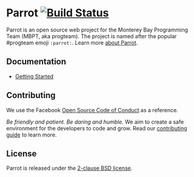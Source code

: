 Parrot
[![Build Status](https://travis-ci.com/progteam/parrot.svg?branch=master)](https://travis-ci.com/progteam/parrot)
======
Parrot is an open source web project for the Monterey Bay Programming Team
(MBPT, aka progteam). The project is named after the popular #progteam emoji
`:parrot:`. Learn more
[about Parrot](https://github.com/progteam/parrot/wiki/About-Parrot).

## Documentation
- [Getting Started](https://github.com/progteam/parrot/wiki/Getting-Started)

## Contributing
We use the Facebook
[Open Source Code of Conduct](https://code.fb.com/codeofconduct/)
as a reference.

*Be friendly and patient. Be daring and humble.* We aim to create a safe
environment for the developers to code and grow. Read our
[contributing guide](https://github.com/progteam/parrot/wiki/Contributing-Guide)
to learn more.

## License
Parrot is released under the
[2-clause BSD license](https://github.com/progteam/parrot/blob/master/LICENSE).
